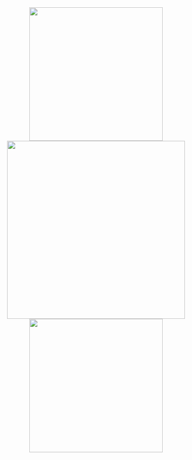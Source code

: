 <div align="center">
  <img src="https://64.media.tumblr.com/9c5d005b78f2296a6de232351f11b8e4/tumblr_o6gh2uR5U91slt6ygo1_500.gif" width="300"/>
  <img src="https://i.imgur.com/AXo7U0y.png" width="400"/>
  <img src="https://64.media.tumblr.com/9c5d005b78f2296a6de232351f11b8e4/tumblr_o6gh2uR5U91slt6ygo1_500.gif" width="300"/>
</div>
